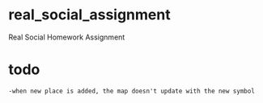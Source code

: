 # real_social_assignment

Real Social Homework Assignment

# todo
    -when new place is added, the map doesn't update with the new symbol 